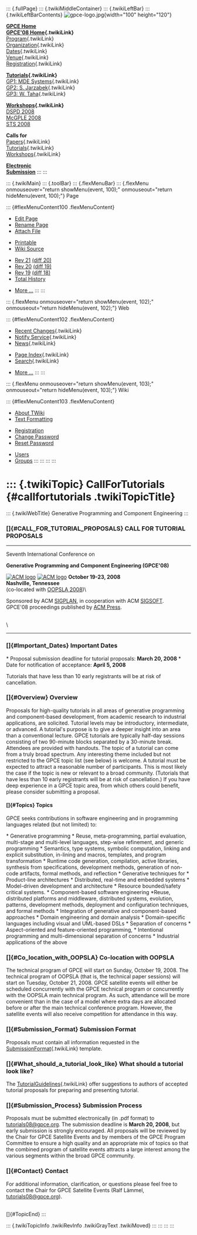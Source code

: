 ::: {.fullPage}
::: {.twikiMiddleContainer}
::: {.twikiLeftBar}
::: {.twikiLeftBarContents}
![gpce-logo.jpg](../pub/GPCE08/WebLeftBar/gpce-logo.jpg){width="100"
height="120"}

**[GPCE Home](http://www.gpce.org/)**\
**[GPCE\'08 Home](WebHome){.twikiLink}**\
[Program](ConferenceProgram){.twikiLink}\
[Organization](ConferenceOrganization){.twikiLink}\
[Dates](ImportantDates){.twikiLink}\
[Venue](ConferenceVenue){.twikiLink}\
[Registration](ConferenceRegistration){.twikiLink}

**[Tutorials](GpceTutorials){.twikiLink}**\
[GP1: MDE Systems](MdeTutorial){.twikiLink}\
[GP2: S. Jarzabek](PowerGenericsTutorial){.twikiLink}\
[GP3: W. Taha](MultiStageProgrammingTutorial){.twikiLink}

**[Workshops](GpceWorkshops){.twikiLink}**\
[DSPD 2008](http://www.labri.fr/perso/reveille/DSPD/2008/)\
[McGPLE
2008](http://www.infosun.fim.uni-passau.de/cl/staff/apel/McGPLE2008/index.html)\
[STS 2008](../Sts/STS08)

**Calls for**\
[Papers](CallForPapers){.twikiLink}\
[Tutorials](CallForTutorials){.twikiLink}\
[Workshops](CallForWorkshops){.twikiLink}

**[Electronic\
Submission](http://www.easychair.org/conferences/?conf=gpce2008)**
:::
:::

::: {.twikiMain}
::: {.toolBar}
::: {.flexMenuBar}
::: {.flexMenu onmouseover="return showMenu(event, 100);" onmouseout="return hideMenu(event, 100);"}
Page

::: {#flexMenuContent100 .flexMenuContent}
-   [Edit
    Page](http://www.program-transformation.org/edit/GPCE08/CallForTutorials?t=1536827524)
-   [Rename
    Page](http://www.program-transformation.org/rename/GPCE08/CallForTutorials)
-   [Attach
    File](http://www.program-transformation.org/attach/GPCE08/CallForTutorials)

<!-- -->

-   [Printable](http://www.program-transformation.org/view/GPCE08/CallForTutorials?skin=print.pattern)
-   [Wiki
    Source](http://www.program-transformation.org/view/GPCE08/CallForTutorials?skin=text&raw=on&contenttype=text/plain)

<!-- -->

-   [Rev
    21](http://www.program-transformation.org/view/GPCE08/CallForTutorials?rev=1.21)
    [(diff 20)](http://www.program-transformation.org/rdiff/GPCE08/CallForTutorials?rev1=1.21&rev2=1.20)
-   [Rev
    20](http://www.program-transformation.org/view/GPCE08/CallForTutorials?rev=1.20)
    [(diff 19)](http://www.program-transformation.org/rdiff/GPCE08/CallForTutorials?rev1=1.20&rev2=1.19)
-   [Rev
    19](http://www.program-transformation.org/view/GPCE08/CallForTutorials?rev=1.19)
    [(diff 18)](http://www.program-transformation.org/rdiff/GPCE08/CallForTutorials?rev1=1.19&rev2=1.18)
-   [Total
    History](http://www.program-transformation.org/rdiff/GPCE08/CallForTutorials)

<!-- -->

-   [More
    \...](http://www.program-transformation.org/oops/GPCE08/CallForTutorials?template=oopsmore&param1=1.21&param2=1.21)
:::
:::

::: {.flexMenu onmouseover="return showMenu(event, 102);" onmouseout="return hideMenu(event, 102);"}
Web

::: {#flexMenuContent102 .flexMenuContent}
-   [Recent Changes](WebChanges){.twikiLink}
-   [Notify Service](WebNotify){.twikiLink}
-   [News](WebNews){.twikiLink}

<!-- -->

-   [Page Index](WebIndex){.twikiLink}
-   [Search](WebSearch){.twikiLink}

<!-- -->

-   [More
    \...](http://www.program-transformation.org/oops/GPCE08/CallForTutorials?template=oopsmore&param1=1.21&param2=1.21)
:::
:::

::: {.flexMenu onmouseover="return showMenu(event, 103);" onmouseout="return hideMenu(event, 103);"}
Wiki

::: {#flexMenuContent103 .flexMenuContent}
-   [About
    TWiki](http://www.program-transformation.org/view/TWiki/WebHome)
-   [Text
    Formatting](http://www.program-transformation.org/view/TWiki/TextFormattingRules)

<!-- -->

-   [Registration](http://www.program-transformation.org/view/TWiki/TWikiRegistration)
-   [Change
    Password](http://www.program-transformation.org/view/TWiki/ChangePassword)
-   [Reset
    Password](http://www.program-transformation.org/view/TWiki/ResetPassword)

<!-- -->

-   [Users](http://www.program-transformation.org/view/Main/TWikiUsers)
-   [Groups](http://www.program-transformation.org/view/Main/TWikiGroups)
:::
:::
:::
:::

::: {.twikiTopic}
CallForTutorials {#callfortutorials .twikiTopicTitle}
================

::: {.twikiWebTitle}
Generative Programming and Component Engineering
:::

### []{#CALL_FOR_TUTORIAL_PROPOSALS} CALL FOR TUTORIAL PROPOSALS

------------------------------------------------------------------------

Seventh International Conference on

**Generative Programming and Component Engineering (GPCE\'08)**

[![ACM
logo](../pub/GPCE08/ConferenceHeader/acm_logo.jpg)](http://www.acm.org/)
[![ACM
logo](../pub/GPCE08/ConferenceHeader/acm_logo.jpg)](http://www.acm.org/)
**October 19-23, 2008**\
**Nashville, Tennessee**\
(co-located with [OOPSLA 2008](http://www.oopsla.org/oopsla2008/))\

Sponsored by ACM [SIGPLAN](http://www.acm.org/sigplan/), in cooperation
with ACM [SIGSOFT](http://www.acm.org/sigsoft/).\
GPCE\'08 proceedings published by [ACM Press](http://www.acm.org/pubs/).

\
\

------------------------------------------------------------------------

### []{#Important_Dates} Important Dates

\* Proposal submission deadline for tutorial proposals: **March 20,
2008** \* Date for notification of acceptance: **April 5, 2008**

Tutorials that have less than 10 early registrants will be at risk of
cancellation.

### []{#Overview} Overview

Proposals for high-quality tutorials in all areas of generative
programming and component-based development, from academic research to
industrial applications, are solicited. Tutorial levels may be
introductory, intermediate, or advanced. A tutorial\'s purpose is to
give a deeper insight into an area than a conventional lecture. GPCE
tutorials are typically half-day sessions consisting of two 90-minute
blocks separated by a 30-minute break. Attendees are provided with
handouts. The topic of a tutorial can come from a truly broad spectrum.
Any interesting theme included but not restricted to the GPCE topic list
(see below) is welcome. A tutorial must be expected to attract a
reasonable number of participants. This is most likely the case if the
topic is new or relevant to a broad community. (Tutorials that have less
than 10 early registrants will be at risk of cancellation.) If you have
deep experience in a GPCE topic area, from which others could benefit,
please consider submitting a proposal.

#### []{#Topics} Topics

GPCE seeks contributions in software engineering and in programming
languages related (but not limited) to:

\* Generative programming \* Reuse, meta-programming, partial
evaluation, multi-stage and multi-level languages, step-wise refinement,
and generic programming \* Semantics, type systems, symbolic
computation, linking and explicit substitution, in-lining and macros,
templates, and program transformation \* Runtime code generation,
compilation, active libraries, synthesis from specifications,
development methods, generation of non-code artifacts, formal methods,
and reflection \* Generative techniques for \* Product-line
architectures \* Distributed, real-time and embedded systems \*
Model-driven development and architecture \* Resource bounded/safety
critical systems. \* Component-based software engineering \*Reuse,
distributed platforms and middleware, distributed systems, evolution,
patterns, development methods, deployment and configuration techniques,
and formal methods \* Integration of generative and component-based
approaches \* Domain engineering and domain analysis \* Domain-specific
languages including visual and UML-based DSLs \* Separation of concerns
\* Aspect-oriented and feature-oriented programming, \* Intentional
programming and multi-dimensional separation of concerns \* Industrial
applications of the above

### []{#Co_location_with_OOPSLA} Co-location with OOPSLA

The technical program of GPCE will start on Sunday, October 19, 2008.
The technical program of OOPSLA (that is, the technical paper sessions)
will start on Tuesday, October 21, 2008. GPCE satellite events will
either be scheduled concurrently with the GPCE technical program or
concurrently with the OOPSLA main technical program. As such, attendance
will be more convenient than in the case of a model where extra days are
allocated before or after the main technical conference program.
However, the satellite events will also receive competition for
attendance in this way.

### []{#Submission_Format} Submission Format

Proposals must contain all information requested in the
[SubmissionFormat](SubmissionFormat){.twikiLink} template.

### []{#What_should_a_tutorial_look_like} What should a tutorial look like?

The [TutorialGuidelines](TutorialGuidelines){.twikiLink} offer
suggestions to authors of accepted tutorial proposals for preparing and
presenting tutorial.

### []{#Submission_Process} Submission Process

Proposals must be submitted electronically (in .pdf format) to
<tutorials08@gpce.org>. The submission deadline is **March 20, 2008**,
but early submission is strongly encouraged. All proposals will be
reviewed by the Chair for GPCE Satellite Events and by members of the
GPCE Program Committee to ensure a high quality and an appropriate mix
of topics so that the combined program of satellite events attracts a
large interest among the various segments within the broad GPCE
community.

### []{#Contact} Contact

For additional information, clarification, or questions please feel free
to contact the Chair for GPCE Satellite Events (Ralf Lämmel,
<tutorials08@gpce.org>).

\
[]{#TopicEnd}
:::

::: {.twikiTopicInfo .twikiRevInfo .twikiGrayText .twikiMoved}
:::
:::
:::
:::
